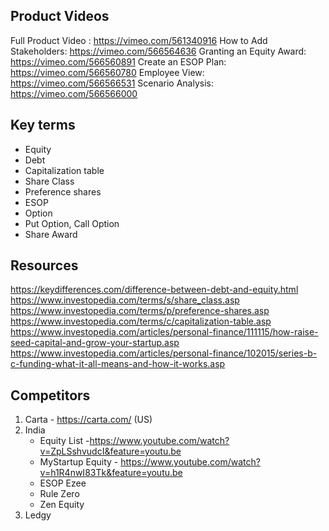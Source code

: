 ## Product Videos
Full Product Video : <a href="https://vimeo.com/561340916">https://vimeo.com/561340916</a>
How to Add Stakeholders: <a href="https://vimeo.com/566564636">https://vimeo.com/566564636</a>
Granting an Equity Award: <a href="https://vimeo.com/566560891">https://vimeo.com/566560891</a>
Create an ESOP Plan: <a href="https://vimeo.com/566560780">https://vimeo.com/566560780</a>
Employee View: <a href="https://vimeo.com/566566531">https://vimeo.com/566566531</a>
Scenario Analysis: <a href="https://vimeo.com/566566000">https://vimeo.com/566566000</a>

## Key terms
- Equity
- Debt
- Capitalization table
- Share Class
- Preference shares
- ESOP
- Option
- Put Option, Call Option
- Share Award

## Resources
https://keydifferences.com/difference-between-debt-and-equity.html
https://www.investopedia.com/terms/s/share_class.asp
https://www.investopedia.com/terms/p/preference-shares.asp
https://www.investopedia.com/terms/c/capitalization-table.asp
https://www.investopedia.com/articles/personal-finance/111115/how-raise-seed-capital-and-grow-your-startup.asp
https://www.investopedia.com/articles/personal-finance/102015/series-b-c-funding-what-it-all-means-and-how-it-works.asp

## Competitors
1. Carta - https://carta.com/ (US)
2. India
    * Equity List -https://www.youtube.com/watch?v=ZpLSshvudcI&feature=youtu.be 
    * MyStartup Equity - https://www.youtube.com/watch?v=h1R4nwI83Tk&feature=youtu.be 
    * ESOP Ezee
    * Rule Zero
    * Zen Equity
3. Ledgy

